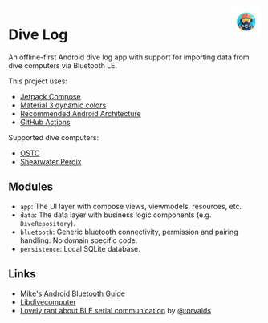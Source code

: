 <img src="./app/src/main/res/mipmap-xxxhdpi/ic_launcher_foreground.webp" alt="Logo" align="right" height="60" />

# Dive Log
An offline-first Android dive log app with support for importing data from dive computers via Bluetooth LE.

This project uses:
- [Jetpack Compose](https://developer.android.com/jetpack/compose)
- [Material 3 dynamic colors](https://m3.material.io/styles/color/dynamic-color/overview)
- [Recommended Android Architecture](https://developer.android.com/topic/architecture/recommendations)
- [GitHub Actions](https://github.com/features/actions)

Supported dive computers:
- [OSTC](./docs/OSTC.md)
- [Shearwater Perdix](./docs/Shearwater.md)


## Modules
- `app`: The UI layer with compose views, viewmodels, resources, etc.
- `data`: The data layer with business logic components (e.g. `DiveRepository`).
- `bluetooth`: Generic bluetooth connectivity, permission and pairing handling. No domain specific code.
- `persistence`: Local SQLite database.


## Links
- [Mike's Android Bluetooth Guide](https://mike.cloud/android/2021/05/19/bluetooth.html)
- [Libdivecomputer](https://github.com/libdivecomputer/libdivecomputer)
- [Lovely rant about BLE serial communication](https://github.com/subsurface/subsurface/blob/e91c252093e2e12488ae576bf38dbf8859efabea/core/qt-ble.cpp#L121-L135) by [@torvalds](https://github.com/torvalds)
